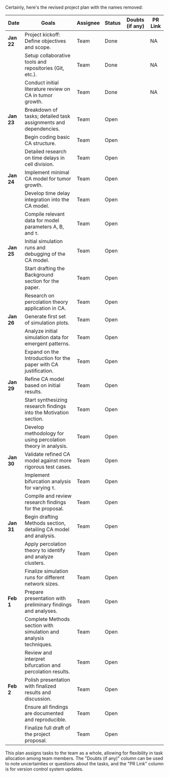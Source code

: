 Certainly, here's the revised project plan with the names removed:

| Date       | Goals                                                           | Assignee | Status | Doubts (if any) | PR Link |
|------------|-----------------------------------------------------------------|----------|--------|-----------------|---------|
| **Jan 22** | Project kickoff: Define objectives and scope.                    | Team     | Done   |                 |     NA    |
|            | Setup collaborative tools and repositories (Git, etc.).          | Team     | Done   |                 |     NA    |
|            | Conduct initial literature review on CA in tumor growth.         | Team     | Done   |                 |     NA    |
| **Jan 23** | Breakdown of tasks; detailed task assignments and dependencies.  | Team     | Open   |                 |         |
|            | Begin coding basic CA structure.                                 | Team     | Open   |                 |         |
|            | Detailed research on time delays in cell division.               | Team     | Open   |                 |         |
| **Jan 24** | Implement minimal CA model for tumor growth.                     | Team     | Open   |                 |         |
|            | Develop time delay integration into the CA model.                | Team     | Open   |                 |         |
|            | Compile relevant data for model parameters A, B, and τ.          | Team     | Open   |                 |         |
| **Jan 25** | Initial simulation runs and debugging of the CA model.           | Team     | Open   |                 |         |
|            | Start drafting the Background section for the paper.             | Team     | Open   |                 |         |
|            | Research on percolation theory application in CA.                | Team     | Open   |                 |         |
| **Jan 26** | Generate first set of simulation plots.                          | Team     | Open   |                 |         |
|            | Analyze initial simulation data for emergent patterns.           | Team     | Open   |                 |         |
|            | Expand on the Introduction for the paper with CA justification.  | Team     | Open   |                 |         |
| **Jan 29** | Refine CA model based on initial results.                        | Team     | Open   |                 |         |
|            | Start synthesizing research findings into the Motivation section. | Team     | Open   |                 |         |
|            | Develop methodology for using percolation theory in analysis.    | Team     | Open   |                 |         |
| **Jan 30** | Validate refined CA model against more rigorous test cases.      | Team     | Open   |                 |         |
|            | Implement bifurcation analysis for varying τ.                    | Team     | Open   |                 |         |
|            | Compile and review research findings for the proposal.           | Team     | Open   |                 |         |
| **Jan 31** | Begin drafting Methods section, detailing CA model and analysis. | Team     | Open   |                 |         |
|            | Apply percolation theory to identify and analyze clusters.       | Team     | Open   |                 |         |
|            | Finalize simulation runs for different network sizes.            | Team     | Open   |                 |         |
| **Feb 1**  | Prepare presentation with preliminary findings and analyses.     | Team     | Open   |                 |         |
|            | Complete Methods section with simulation and analysis techniques.| Team     | Open   |                 |         |
|            | Review and interpret bifurcation and percolation results.        | Team     | Open   |                 |         |
| **Feb 2**  | Polish presentation with finalized results and discussion.       | Team     | Open   |                 |         |
|            | Ensure all findings are documented and reproducible.             | Team     | Open   |                 |         |
|            | Finalize full draft of the project proposal.                     | Team     | Open   |                 |         |

This plan assigns tasks to the team as a whole, allowing for flexibility in task allocation among team members. The "Doubts (if any)" column can be used to note uncertainties or questions about the tasks, and the "PR Link" column is for version control system updates.
